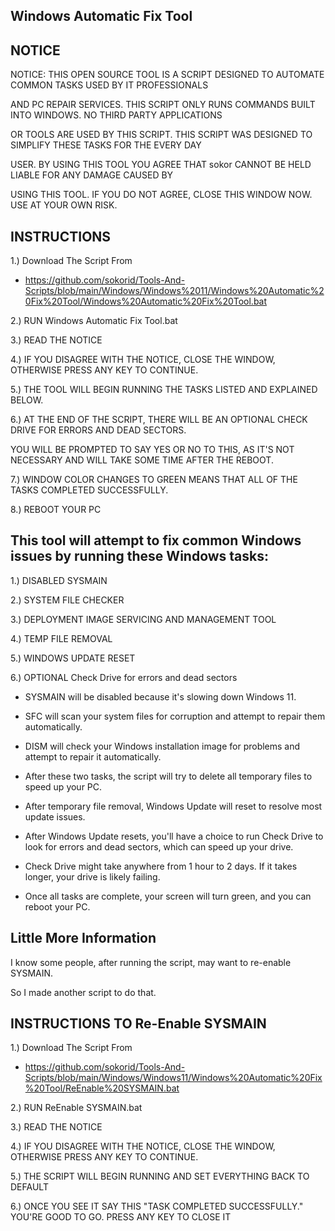 ## Windows Automatic Fix Tool


## NOTICE

NOTICE: THIS OPEN SOURCE TOOL IS A SCRIPT DESIGNED TO AUTOMATE COMMON TASKS USED BY IT PROFESSIONALS

AND PC REPAIR SERVICES. THIS SCRIPT ONLY RUNS COMMANDS BUILT INTO WINDOWS. NO THIRD PARTY APPLICATIONS

OR TOOLS ARE USED BY THIS SCRIPT. THIS SCRIPT WAS DESIGNED TO SIMPLIFY THESE TASKS FOR THE EVERY DAY

USER. BY USING THIS TOOL YOU AGREE THAT sokor CANNOT BE HELD LIABLE FOR ANY DAMAGE CAUSED BY

USING THIS TOOL. IF YOU DO NOT AGREE, CLOSE THIS WINDOW NOW. USE AT YOUR OWN RISK.


## INSTRUCTIONS
1.) Download The Script From
- https://github.com/sokorid/Tools-And-Scripts/blob/main/Windows/Windows%2011/Windows%20Automatic%20Fix%20Tool/Windows%20Automatic%20Fix%20Tool.bat

2.) RUN Windows Automatic Fix Tool.bat

3.) READ THE NOTICE

4.) IF YOU DISAGREE WITH THE NOTICE, CLOSE THE WINDOW, OTHERWISE PRESS ANY KEY TO CONTINUE.

5.) THE TOOL WILL BEGIN RUNNING THE TASKS LISTED AND EXPLAINED BELOW.

6.) AT THE END OF THE SCRIPT, THERE WILL BE AN OPTIONAL CHECK DRIVE FOR ERRORS AND DEAD SECTORS.

YOU WILL BE PROMPTED TO SAY YES OR NO TO THIS, AS IT'S NOT NECESSARY AND WILL TAKE SOME TIME AFTER THE REBOOT.

7.) WINDOW COLOR CHANGES TO GREEN MEANS THAT ALL OF THE TASKS COMPLETED SUCCESSFULLY.

8.) REBOOT YOUR PC


## This tool will attempt to fix common Windows issues by running these Windows tasks:

1.) DISABLED SYSMAIN

2.) SYSTEM FILE CHECKER

3.) DEPLOYMENT IMAGE SERVICING AND MANAGEMENT TOOL

4.) TEMP FILE REMOVAL

5.) WINDOWS UPDATE RESET

6.) OPTIONAL Check Drive for errors and dead sectors

- SYSMAIN will be disabled because it's slowing down Windows 11.

- SFC will scan your system files for corruption and attempt to repair them automatically.

- DISM will check your Windows installation image for problems and attempt to repair it automatically.

- After these two tasks, the script will try to delete all temporary files to speed up your PC.

- After temporary file removal, Windows Update will reset to resolve most update issues.

- After Windows Update resets, you'll have a choice to run Check Drive to look for errors and dead sectors, which can speed up your drive.

- Check Drive might take anywhere from 1 hour to 2 days. If it takes longer, your drive is likely failing.

- Once all tasks are complete, your screen will turn green, and you can reboot your PC.

## Little More Information
I know some people, after running the script, may want to re-enable SYSMAIN.

So I made another script to do that.

## INSTRUCTIONS TO Re-Enable SYSMAIN
1.) Download The Script From
- https://github.com/sokorid/Tools-And-Scripts/blob/main/Windows/Windows11/Windows%20Automatic%20Fix%20Tool/ReEnable%20SYSMAIN.bat

2.) RUN ReEnable SYSMAIN.bat

3.) READ THE NOTICE

4.) IF YOU DISAGREE WITH THE NOTICE, CLOSE THE WINDOW, OTHERWISE PRESS ANY KEY TO CONTINUE.

5.) THE SCRIPT WILL BEGIN RUNNING AND SET EVERYTHING BACK TO DEFAULT

6.) ONCE YOU SEE IT SAY THIS "TASK COMPLETED SUCCESSFULLY." YOU'RE GOOD TO GO. PRESS ANY KEY TO CLOSE IT
